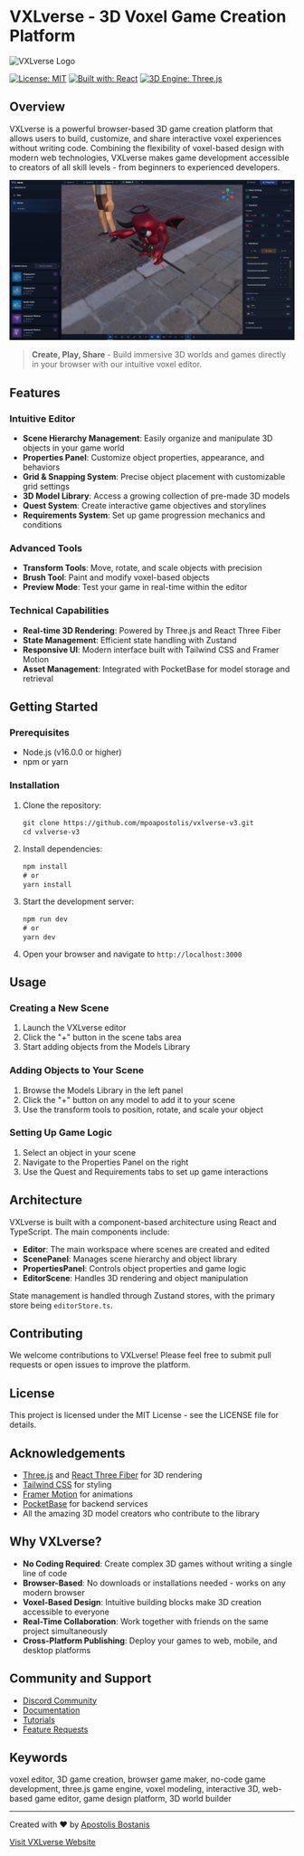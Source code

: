 # VXLverse - 3D Voxel Game Creation Platform

![VXLverse Logo](https://via.placeholder.com/200x60/4F46E5/FFFFFF?text=VXLverse)

[![License: MIT](https://img.shields.io/badge/License-MIT-blue.svg)](https://opensource.org/licenses/MIT)
[![Built with: React](https://img.shields.io/badge/Built%20with-React-61DAFB.svg)](https://reactjs.org/)
[![3D Engine: Three.js](https://img.shields.io/badge/3D%20Engine-Three.js-black.svg)](https://threejs.org/)

## Overview

VXLverse is a powerful browser-based 3D game creation platform that allows users to build, customize, and share interactive voxel experiences without writing code. Combining the flexibility of voxel-based design with modern web technologies, VXLverse makes game development accessible to creators of all skill levels - from beginners to experienced developers.

![VXLverse Demo](/public/Demo.png)

> **Create, Play, Share** - Build immersive 3D worlds and games directly in your browser with our intuitive voxel editor.

## Features

### Intuitive Editor

- **Scene Hierarchy Management**: Easily organize and manipulate 3D objects in your game world
- **Properties Panel**: Customize object properties, appearance, and behaviors
- **Grid & Snapping System**: Precise object placement with customizable grid settings
- **3D Model Library**: Access a growing collection of pre-made 3D models
- **Quest System**: Create interactive game objectives and storylines
- **Requirements System**: Set up game progression mechanics and conditions

### Advanced Tools

- **Transform Tools**: Move, rotate, and scale objects with precision
- **Brush Tool**: Paint and modify voxel-based objects
- **Preview Mode**: Test your game in real-time within the editor

### Technical Capabilities

- **Real-time 3D Rendering**: Powered by Three.js and React Three Fiber
- **State Management**: Efficient state handling with Zustand
- **Responsive UI**: Modern interface built with Tailwind CSS and Framer Motion
- **Asset Management**: Integrated with PocketBase for model storage and retrieval

## Getting Started

### Prerequisites

- Node.js (v16.0.0 or higher)
- npm or yarn

### Installation

1. Clone the repository:

   ```
   git clone https://github.com/mpoapostolis/vxlverse-v3.git
   cd vxlverse-v3
   ```

2. Install dependencies:

   ```
   npm install
   # or
   yarn install
   ```

3. Start the development server:

   ```
   npm run dev
   # or
   yarn dev
   ```

4. Open your browser and navigate to `http://localhost:3000`

## Usage

### Creating a New Scene

1. Launch the VXLverse editor
2. Click the "+" button in the scene tabs area
3. Start adding objects from the Models Library

### Adding Objects to Your Scene

1. Browse the Models Library in the left panel
2. Click the "+" button on any model to add it to your scene
3. Use the transform tools to position, rotate, and scale your object

### Setting Up Game Logic

1. Select an object in your scene
2. Navigate to the Properties Panel on the right
3. Use the Quest and Requirements tabs to set up game interactions

## Architecture

VXLverse is built with a component-based architecture using React and TypeScript. The main components include:

- **Editor**: The main workspace where scenes are created and edited
- **ScenePanel**: Manages scene hierarchy and object library
- **PropertiesPanel**: Controls object properties and game logic
- **EditorScene**: Handles 3D rendering and object manipulation

State management is handled through Zustand stores, with the primary store being `editorStore.ts`.

## Contributing

We welcome contributions to VXLverse! Please feel free to submit pull requests or open issues to improve the platform.

## License

This project is licensed under the MIT License - see the LICENSE file for details.

## Acknowledgements

- [Three.js](https://threejs.org/) and [React Three Fiber](https://docs.pmnd.rs/react-three-fiber) for 3D rendering
- [Tailwind CSS](https://tailwindcss.com/) for styling
- [Framer Motion](https://www.framer.com/motion/) for animations
- [PocketBase](https://pocketbase.io/) for backend services
- All the amazing 3D model creators who contribute to the library

## Why VXLverse?

- **No Coding Required**: Create complex 3D games without writing a single line of code
- **Browser-Based**: No downloads or installations needed - works on any modern browser
- **Voxel-Based Design**: Intuitive building blocks make 3D creation accessible to everyone
- **Real-Time Collaboration**: Work together with friends on the same project simultaneously
- **Cross-Platform Publishing**: Deploy your games to web, mobile, and desktop platforms

## Community and Support

- [Discord Community](https://discord.gg/vxlverse)
- [Documentation](https://docs.vxlverse.com)
- [Tutorials](https://vxlverse.com/learn)
- [Feature Requests](https://github.com/mpoapostolis/vxlverse-v3/issues)

## Keywords

voxel editor, 3D game creation, browser game maker, no-code game development, three.js game engine, voxel modeling, interactive 3D, web-based game editor, game design platform, 3D world builder

---

Created with ❤️ by [Apostolis Bostanis](https://github.com/mpoapostolis)

[Visit VXLverse Website](https://vxlverse.com)
